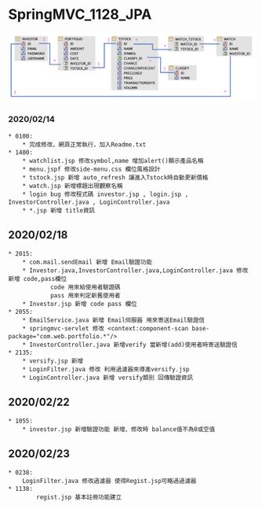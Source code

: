 # SpringMVC_1128_JPA  
<img src="https://github.com/lucky85406/SpringMVC_1128_JPA/blob/master/src/main/webapp/portfolio/images/portfolio.png">

### 2020/02/14
```
* 0100:  
	* 完成修改，網頁正常執行，加入Readme.txt  
* 1400:
	* watchlist.jsp 修改symbol,name 增加alert()顯示產品名稱  
	* menu.jspf 修改side-menu.css 欄位風格設計  
	* tstock.jsp 新增 auto_refresh 讓進入Tstock時自動更新價格  
	* watch.jsp 新增標題出現觀察名稱  
	* login bug 修改程式碼 investor.jsp , login.jsp , InvestorController.java , LoginController.java  
	* *.jsp 新增 title資訊  
```
## 2020/02/18
```
* 2015:  
	* com.mail.sendEmail 新增 Email驗證功能  
	* Investor.java,InvestorController.java,LoginController.java 修改 新增 code,pass欄位  
            code 用來給使用者驗證碼  
            pass 用來判定新舊使用者  
	* Investor.jsp 新增 code pass 欄位  
* 2055:  
	* EmailService.java 新增 Email伺服器 用來寄送Email驗證信  
	* springmvc-servlet 修改 <context:component-scan base-package="com.web.portfolio.*"/>  
	* InvestorController.java 新增verify 當新增(add)使用者時寄送驗證信  
* 2135:  
	* versify.jsp 新增  
	* LoginFilter.java 修改 利用過濾器來導進versify.jsp  
	* LoginController.java 新增 versify類別 回傳驗證資訊  
```
## 2020/02/22
```
* 1055:  
	* investor.jsp 新增驗證功能 新增、修改時 balance值不為0或空值 
```
## 2020/02/23
```
* 0238:  
	LoginFilter.java 修改過濾器 使得Regist.jsp可略過過濾器
* 1138:
        regist.jsp 基本註冊功能建立
```
